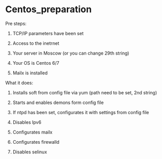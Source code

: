 # Centos_preparation

Pre steps:

1. TCP/IP parameters have been set

2. Access to the inetrnet

3. Your server in Moscow (or you can change 29th string)

4. Your OS is Centos 6/7

5. Mailx is installed

What it does:

1. Installs soft from config file via yum (path need to be set, 2nd string)

2. Starts and enables demons form config file

3. If ntpd has been set, configurates it with settings from config file

4. Disables Ipv6

5. Configurates mailx 

6. Configurates firewalld

7. Disables selinux
